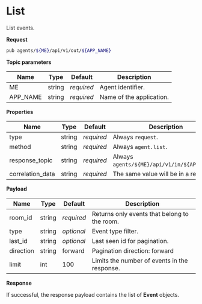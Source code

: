 # List

List events.

**Request**

```bash
pub agents/${ME}/api/v1/out/${APP_NAME}
```

**Topic parameters**

Name     | Type   | Default    | Description
-------- | ------ | ---------- | ------------------
ME       | string | _required_ | Agent identifier.
APP_NAME | string | _required_ | Name of the application.

**Properties**

Name             | Type   | Default    | Description
---------------- | ------ | ---------- | ------------------
type             | string | _required_ | Always `request`.
method           | string | _required_ | Always `agent.list`.
response_topic   | string | _required_ | Always `agents/${ME}/api/v1/in/${APP_NAME}`.
correlation_data | string | _required_ | The same value will be in a response.

**Payload**

Name       | Type       | Default    | Description
---------- | ---------- | ---------- | ------------------
room_id    | string     | _required_ | Returns only events that belong to the room.
type       | string     | _optional_ | Event type filter.
last_id    | string     | _optional_ | Last seen id for pagination.
direction  | string     |    forward | Pagination direction: forward | backward.
limit      | int        |        100 | Limits the number of events in the response.

**Response**

If successful, the response payload contains the list of **Event** objects.
